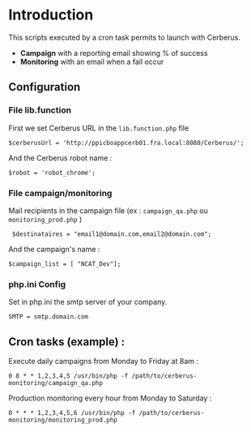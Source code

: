 # Introduction

This scripts executed by a cron task permits to launch with Cerberus.

- **Campaign** with a reporting email showing % of success
- **Monitoring** with an email when a fail occur


## Configuration 

### File lib.function
 
First we set Cerberus URL in the `lib.function.php` file

	$cerberusUrl = 'http://ppicboappcerb01.fra.local:8080/Cerberus/';

And the Cerberus robot name :

	$robot = 'robot_chrome';

### File campaign/monitoring 

Mail recipients in the campaign file (ex : `campaign_qa.php` ou `monitoring_prod.php`   )

	 $destinataires = "email1@domain.com,email2@domain.com";


And the campaign's name :

	$campaign_list = [ "NCAT_Dev"];

### php.ini Config 

Set in php.ini the smtp server of your company.

	SMTP = smtp.domain.com

## Cron tasks (example) : 

Execute daily campaigns from Monday to Friday at 8am :


    0 8 * * 1,2,3,4,5 /usr/bin/php -f /path/to/cerberus-monitoring/campaign_qa.php



Production monitoring every hour from Monday to Saturday :


    0 * * * 1,2,3,4,5,6 /usr/bin/php -f /path/to/cerberus-monitoring/monitoring_prod.php 

